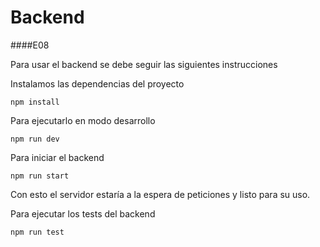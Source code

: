 # Backend
####E08

Para usar el backend se debe seguir las siguientes instrucciones

Instalamos las dependencias del proyecto
```
npm install
```

Para ejecutarlo en modo desarrollo
```
npm run dev
```

Para iniciar el backend
```
npm run start
```
Con esto el servidor estaría a la espera de peticiones y listo para su uso. 

Para ejecutar los tests del backend
```
npm run test
```
